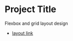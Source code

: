 # Project Title
Flexbox and grid layout design
- [layout link](https://replit.com/@Ayinde7277/layout#index.html)
